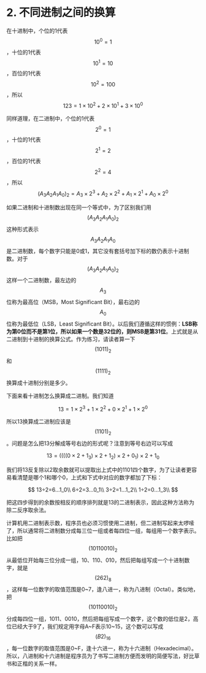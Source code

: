 # 2. 不同进制之间的换算

在十进制中，个位的1代表 $$10^0 = 1$$，十位的1代表 $$10^1=10$$，百位的1代表 $$10^2=100$$ ，所以 $$123=1×10^2+2×10^1+3×10^0$$ 

同样道理，在二进制中，个位的1代表 $$2^0=1$$ ，十位的1代表 $$2^1=2$$ ，百位的1代表 $$2^2=4$$，所以 $$(A_3A_2A_1A_0)_2=A_3×2^3+A_2×2^2+A_1×2^1+A_0×2^0$$ 

如果二进制和十进制数出现在同一个等式中，为了区别我们用 $$(A_3A_2A_1A_0)_2$$ 这种形式表示 $$A_3A_2A_1A_0$$ 是二进制数，每个数字只能是0或1，其它没有套括号加下标的数仍表示十进制数。对于$$(A_3A_2A_1A_0)_2$$这样一个二进制数，最左边的 $$A_3$$ 位称为最高位（MSB，Most Significant Bit），最右边的 $$A_0$$ 位称为最低位（LSB，Least Significant Bit）。以后我们遵循这样的惯例：**LSB称为第0位而不是第1位，所以如果一个数是32位的，则MSB是第31位**。上式就是从二进制到十进制的换算公式。作为练习，请读者算一下 $$(1011)_2$$ 和 $$(1111)_2$$ 换算成十进制分别是多少。

下面来看十进制怎么换算成二进制。我们知道

$$
13=1×2^3+1×2^2+0×2^1+1×2^0
$$

所以13换算成二进制应该是 $$(1101)_2$$ 。问题是怎么把13分解成等号右边的形式呢？注意到等号右边可以写成

$$
13=((((0×2+1_3)×2+1_2)×2+0_1)×2+1_0
$$

我们将13反复除以2取余数就可以提取出上式中的1101四个数字，为了让读者更容易看清楚是哪个1和哪个0，上式和下式中对应的数字都加了下标：

$$
13÷2=6...1_0\\
6÷2=3...0_1\\
3÷2=1...1_2\\
1÷2=0...1_3\\
$$

把这四步得到的余数按相反的顺序排列就是13的二进制表示，因此这种方法称为除二反序取余法。

计算机用二进制表示数，程序员也必须习惯使用二进制，但二进制写起来太啰嗦了，所以通常将二进制数分成每三位一组或者每四位一组，每组用一个数字表示。比如把 $$(10110010)_2$$ 从最低位开始每三位分成一组，10、110、010，然后把每组写成一个十进制数字，就是 $$(262)_8$$ ，这样每一位数字的取值范围是0~7，逢八进一，称为八进制（Octal）。类似地，把$$(10110010)_2$$分成每四位一组，1011、0010，然后把每组写成一个数字，这个数的低位是2，高位已经大于9了，我们规定用字母A~F表示10~15，这个数可以写成 $$(B2)_{16}$$ ，每一位数字的取值范围是0~F，逢十六进一，称为十六进制（Hexadecimal）。所以，八进制和十六进制是程序员为了书写二进制方便而发明的简便写法，好比草书和正楷的关系一样。


